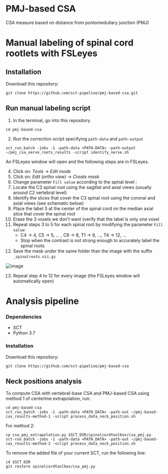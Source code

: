 # PMJ-based CSA
CSA measure based on distance from pontomedullary junction (PMJ)


# Manual labeling of spinal cord rootlets with FSLeyes
## Installation

Download this repository:
```
git clone https://github.com/sct-pipeline/pmj-based-csa.git
```
## Run manual labeling script
1. In the terminal, go into this repository
~~~
cd pmj-based-csa
~~~
2. Run the correction script specifying `path-data` and `path-output`
~~~
sct_run_batch -jobs -1 -path-data <PATH-DATA> -path-output ~/pmj_csa_nerve_roots_results -script identify_nerve.sh
~~~

An FSLeyes window will open and the following steps are in FSLeyes.

4. Click on: *Tools → Edit mode*
5. Click on: *Edit (ortho view) → Create mask*
6. Change parameter `Fill value` according to the spinal level : 
7. Locate the C3 spinal root using the sagittal and axial views (usually around C2 vertebral level)
8. Identify the slices that cover the C3 spinal root using the coronal and axial views (see schematic below)
9. Place the label 3 at the center of the spinal cord on the median axial slice that cover the spinal root
10. Erase the 3 voxels we don’t want (verify that the label is only one voxel
11. Repeat steps 3 to 5 for each spinal root by modifying the parameter `Fill value`:
    * C4 → 4, C5 → 5, … , C8 → 8, T1 → 9, …, T4 → 12, …
    * Stop when the contrast is not strong enough to accurately label the spinal roots
12. Save the mask under the same folder than the image with the suffix `_spinalroots.nii.gz`

![image](https://user-images.githubusercontent.com/71230552/141651001-f0c438d7-ae1e-44ba-b689-c5f5b319be22.png)

13. Repeat step 4 to 12 for every image (the FSLeyes window will automatically open)

# Analysis pipeline

### Dependencies
* SCT
* Python 3.7

### Installation
Download this repository:
~~~
git clone https://github.com/sct-pipeline/pmj-based-csa
~~~

## Neck positions analysis
To compute CSA with vertebral-base CSA and PMJ-based CSA using method 1 of centerline extrapolation, run:
~~~
cd pmj-based-csa
sct_run_batch -jobs -1 -path-data <PATH_DATA> -path-out ~/pmj-based-cas_results-method-1 -script process_data_neck_position.sh
~~~

For method 2: 
~~~
cp csa_pmj_extrapolation.py $SCT_DIR/spinalcordtoolbox/csa_pmj.py
sct-run_batch -jobs -1 -path-data <PATH_DATA> -path-out ~/pmj-based-cas_results-method-2 -script process_data_neck_position.sh
~~~

To remove the added file of your current SCT, run the following line:
~~~
cd $SCT_DIR
git restore spinalcordtoolbox/csa_pmj.py
~~~
